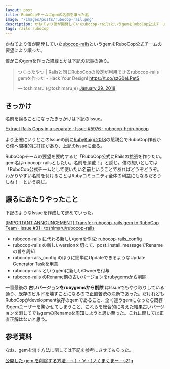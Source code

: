 ```yaml
---
layout: post
title: RuboCopチームにgemの名前を譲った話
image: "/images/posts/rubocop-rail.png"
description: かねてより僕が開発していたubocop-railsというgemをRuboCop公式チームの要望により譲った。 僕がこのgemを作った経緯とかは下記の記事の通り。名前を譲ることになったきっかけは下記のIssue。 Extract Rails Cops in a separate より正確にいうとこのIssueの前にRubyKaigi 2018の懇親会でRuboCop作者から僕へ間接的に打診があり、上記のIssueに至る。
tags: rails rubocop
---
```


かねてより僕が開発していた[ubocop-rails](https://github.com/toshimaru/rubocop-rails)というgemをRuboCop公式チームの要望により譲った。

僕がこのgemを作った経緯とかは下記の記事の通り。

<blockquote class="twitter-tweet" data-lang="en"><p lang="ja" dir="ltr">つくったやつ | Railsと同じRuboCopの設定が利用できるrubocop-rails gemを作った - Hack Your Design! <a href="https://t.co/szG0eLPetS">https://t.co/szG0eLPetS</a></p>&mdash; toshimaru (@toshimaru_e) <a href="https://twitter.com/toshimaru_e/status/958123075572195331?ref_src=twsrc%5Etfw">January 29, 2018</a></blockquote>

## きっかけ

名前を譲ることになったきっかけは下記のIssue。

[Extract Rails Cops in a separate · Issue #5976 · rubocop-hq/rubocop](https://github.com/rubocop-hq/rubocop/issues/5976)

より正確にいうとこのIssueの前に[RubyKaigi 2018](https://rubykaigi.org/2018/)の懇親会でRuboCop作者から僕へ間接的に打診があり、上記のIssueに至る。

RuboCopチームの要望を要約すると「RuboCop公式にRailsの拡張を作りたい。gem名はrubocop-railsとしたい。名前を頂戴！」と感じ。僕の想いとしては「RuboCop公式チームとして使いたい名前ということであればどうぞどうぞ。わかりやすい名前を付けることはRubyコミュニティ全体の利益にもなるだろうしね！」という感じ。

## 譲るにあたりやったこと

下記のようなIssueを作成して進めていった。

[[IMPORTANT ANNOUNCEMENT] Transfer rubocop-rails gem to RuboCop Team · Issue #31 · toshimaru/rubocop-rails](https://github.com/toshimaru/rubocop-rails/issues/31)

- rubocop-rails に代わる新しいgemを作成: [rubocop-rails_config](https://github.com/toshimaru/rubocop-rails_config)
- rubocop-rails の新しいversionを切って、post_install_messageでRenameの旨を周知
- rubocop-rails_config のほうに簡単にUpdateできるようなUpdate Generator Taskを用意
- rubocop-rails というgemに新しいOwnerを付与
- rubocop-rails のRename前の古いバージョンをrubygemsから削除

一番最後の **古いバージョンをrubygemsから削除** はIssueでもやり取りしている通り、既存のビルドを壊すことになるので正直苦渋の決断であった。だけれどもRuboCopがdevelopment依存のgemであること、全く違うgemになったら既存のgemユーザーを驚かせてしまうこと、これらを総合的に考えた結果古いバージョンを消してでもgemのRenameを周知しようと思い至った。これに関しては正直正解はないと思う。

## 参考資料

なお、gemを消す方法に関しては下記を参考にさせてもらった。

[公開した gem を削除する方法 - ヽ( ・∀・)ノくまくまー - s21g](http://blog.s21g.com/articles/1755)
